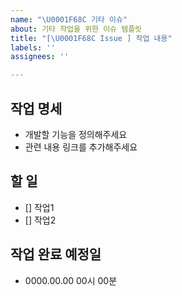 ```yaml
---
name: "\U0001F68C 기타 이슈"
about: 기타 작업을 위한 이슈 템플릿
title: "[\U0001F68C Issue ] 작업 내용"
labels: ''
assignees: ''

---
```


## 작업 명세
- 개발할 기능을 정의해주세요
- 관련 내용 링크를 추가해주세요 

## 할 일
- [] 작업1
- [] 작업2

## 작업 완료 예정일
- 0000.00.00 00시 00분
